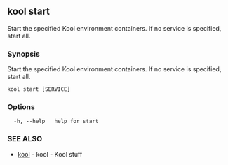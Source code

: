 ## kool start

Start the specified Kool environment containers. If no service is specified, start all.

### Synopsis

Start the specified Kool environment containers. If no service is specified, start all.

```
kool start [SERVICE]
```

### Options

```
  -h, --help   help for start
```

### SEE ALSO

* [kool](kool.md)	 - kool - Kool stuff

